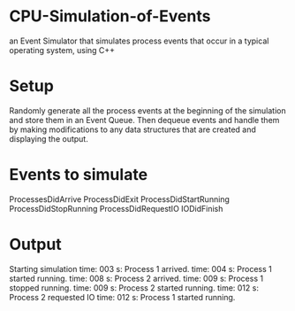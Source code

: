 # CPU-Simulation-of-Events
 an Event Simulator that simulates process events that occur in a typical operating system, using C++
# Setup
Randomly generate all the process events at the beginning of the simulation and store
them in an Event Queue. Then  dequeue events and handle them by making
modifications to any data structures that are created and displaying the output. 
# Events to simulate
ProcessesDidArrive
ProcessDidExit
ProcessDidStartRunning
ProcessDidStopRunning
ProcessDidRequestIO
IODidFinish

# Output 
  Starting simulation
  time: 003 s: Process 1 arrived.
  time: 004 s: Process 1 started running.
  time: 008 s: Process 2 arrived.
  time: 009 s: Process 1 stopped running.
  time: 009 s: Process 2 started running.
  time: 012 s: Process 2 requested IO
  time: 012 s: Process 1 started running.
